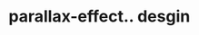# parallax-effect.. desgin                                                                                                                             
